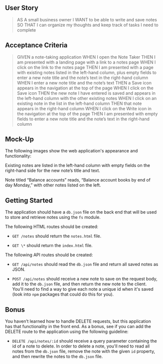 ## User Story

> AS A small business owner
> I WANT to be able to write and save notes
> SO THAT I can organize my thoughts and keep track of tasks I need to complete

## Acceptance Criteria

> GIVEN a note-taking application
> WHEN I open the Note Taker
> THEN I am presented with a landing page with a link to a notes page
> WHEN I click on the link to the notes page
> THEN I am presented with a page with existing notes listed in the left-hand column, plus empty fields to enter a new note title and the note’s text in the right-hand column
> WHEN I enter a new note title and the note’s text
> THEN a Save icon appears in the navigation at the top of the page
> WHEN I click on the Save icon
> THEN the new note I have entered is saved and appears in the left-hand column with the other existing notes
> WHEN I click on an existing note in the list in the left-hand column
> THEN that note appears in the right-hand column
> WHEN I click on the Write icon in the navigation at the top of the page
> THEN I am presented with empty fields to enter a new note title and the note’s text in the right-hand column

## Mock-Up

The following images show the web application's appearance and functionality:

Existing notes are listed in the left-hand column with empty fields on the right-hand side for the new note’s title and text.

Note titled “Balance accounts” reads, “Balance account books by end of day Monday,” with other notes listed on the left.

## Getting Started

The application should have a `db.json` file on the back end that will be used to store and retrieve notes using the `fs` module.

The following HTML routes should be created:

- `GET /notes` should return the `notes.html` file.

- `GET \*` should return the `index.html` file.

The following API routes should be created:

- `GET /api/notes` should read the `db.json` file and return all saved notes as JSON.

- `POST /api/notes` should receive a new note to save on the request body, add it to the `db.json` file, and then return the new note to the client. You'll need to find a way to give each note a unique id when it's saved (look into `npm` packages that could do this for you).

## Bonus

You haven’t learned how to handle DELETE requests, but this application has that functionality in the front end. As a bonus, see if you can add the DELETE route to the application using the following guideline:

- `DELETE /api/notes/:id` should receive a query parameter containing the id of a note to delete. In order to delete a note, you'll need to read all notes from the `db.json` file, remove the note with the given `id` property, and then rewrite the notes to the `db.json` file.
